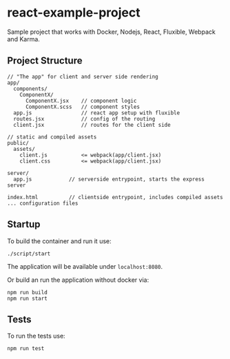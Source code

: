 # react-example-project

Sample project that works with Docker, Nodejs, React, Fluxible, Webpack and Karma.

## Project Structure

    // "The app" for client and server side rendering
    app/
      components/
        ComponentX/
          ComponentX.jsx    // component logic
          ComponentX.scss   // component styles
      app.js                // react app setup with fluxible
      routes.jsx            // config of the routing
      client.jsx            // routes for the client side

    // static and compiled assets
    public/
      assets/
        client.js           <= webpack(app/client.jsx)
        client.css          <= webpack(app/client.jsx)

    server/
      app.js            // serverside entrypoint, starts the express server
      
    index.html          // clientside entrypoint, includes compiled assets
    ... configuration files

## Startup

To build the container and run it use:

    ./script/start

The application will be available under `localhost:8080`.

Or build an run the application without docker via: 

    npm run build
    npm run start


## Tests

To run the tests use:

    npm run test
